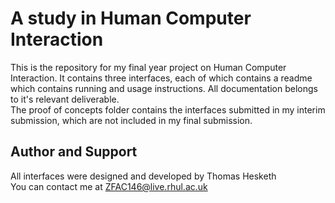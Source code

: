 # A study in Human Computer Interaction

This is the repository for my final year project on Human Computer Interaction.
It contains three interfaces, each of which contains a readme which contains running and usage instructions. All documentation belongs to it's relevant deliverable.\
The proof of concepts folder contains the interfaces submitted in my interim submission, which are not included in my final submission.

## Author and Support

All interfaces were designed and developed by Thomas Hesketh\
You can contact me at <ZFAC146@live.rhul.ac.uk>

